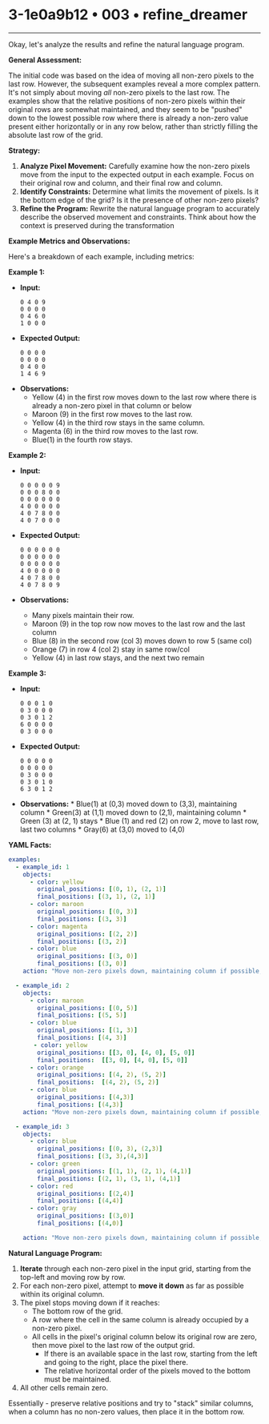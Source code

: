 # 3-1e0a9b12 • 003 • refine_dreamer

---
Okay, let's analyze the results and refine the natural language program.

**General Assessment:**

The initial code was based on the idea of moving all non-zero pixels to the last row. However, the subsequent examples reveal a more complex pattern. It's not simply about moving *all* non-zero pixels to the last row. The examples show that the relative positions of non-zero pixels within their original rows are somewhat maintained, and they seem to be "pushed" down to the lowest possible row where there is already a non-zero value present either horizontally or in any row below, rather than strictly filling the absolute last row of the grid.

**Strategy:**

1.  **Analyze Pixel Movement:** Carefully examine how the non-zero pixels move from the input to the expected output in each example. Focus on their original row and column, and their final row and column.
2.  **Identify Constraints:** Determine what limits the movement of pixels. Is it the bottom edge of the grid? Is it the presence of other non-zero pixels?
3.  **Refine the Program:** Rewrite the natural language program to accurately describe the observed movement and constraints. Think about how the context is preserved during the transformation

**Example Metrics and Observations:**

Here's a breakdown of each example, including metrics:

**Example 1:**

*   **Input:**
    ```
    0 4 0 9
    0 0 0 0
    0 4 6 0
    1 0 0 0
    ```
*   **Expected Output:**
    ```
    0 0 0 0
    0 0 0 0
    0 4 0 0
    1 4 6 9
    ```
*   **Observations:**
    *   Yellow (4) in the first row moves down to the last row where there is already a non-zero pixel in that column or below
    *   Maroon (9) in the first row moves to the last row.
    *   Yellow (4) in the third row stays in the same column.
    *   Magenta (6) in the third row moves to the last row.
    *   Blue(1) in the fourth row stays.

**Example 2:**

*   **Input:**
    ```
    0 0 0 0 0 9
    0 0 0 8 0 0
    0 0 0 0 0 0
    4 0 0 0 0 0
    4 0 7 8 0 0
    4 0 7 0 0 0
    ```
*   **Expected Output:**
    ```
    0 0 0 0 0 0
    0 0 0 0 0 0
    0 0 0 0 0 0
    4 0 0 0 0 0
    4 0 7 8 0 0
    4 0 7 8 0 9
    ```

*   **Observations:**
    *   Many pixels maintain their row.
    *   Maroon (9) in the top row now moves to the last row and the last column
    *    Blue (8) in the second row (col 3) moves down to row 5 (same col)
    *    Orange (7) in row 4 (col 2) stay in same row/col
    *   Yellow (4) in last row stays, and the next two remain

**Example 3:**

*   **Input:**
    ```
    0 0 0 1 0
    0 3 0 0 0
    0 3 0 1 2
    6 0 0 0 0
    0 3 0 0 0
    ```
*   **Expected Output:**
    ```
    0 0 0 0 0
    0 0 0 0 0
    0 3 0 0 0
    0 3 0 1 0
    6 3 0 1 2
    ```
*    **Observations:**
    *  Blue(1) at (0,3) moved down to (3,3), maintaining column
    *  Green(3) at (1,1) moved down to (2,1), maintaining column
    *  Green (3) at (2, 1) stays
    *  Blue (1) and red (2) on row 2, move to last row, last two columns
    * Gray(6) at (3,0) moved to (4,0)

**YAML Facts:**

```yaml
examples:
  - example_id: 1
    objects:
      - color: yellow
        original_positions: [(0, 1), (2, 1)]
        final_positions: [(3, 1), (2, 1)]
      - color: maroon
        original_positions: [(0, 3)]
        final_positions: [(3, 3)]
      - color: magenta
        original_positions: [(2, 2)]
        final_positions: [(3, 2)]
      - color: blue
        original_positions: [(3, 0)]
        final_positions: [(3, 0)]
    action: "Move non-zero pixels down, maintaining column if possible, otherwise moving to last row and as far right as possible"

  - example_id: 2
    objects:
      - color: maroon
        original_positions: [(0, 5)]
        final_positions: [(5, 5)]
      - color: blue
        original_positions: [(1, 3)]
        final_positions: [(4, 3)]
       - color: yellow
        original_positions: [[3, 0], [4, 0], [5, 0]]
        final_positions:  [[3, 0], [4, 0], [5, 0]]
      - color: orange
        original_positions: [(4, 2), (5, 2)]
        final_positions:  [(4, 2), (5, 2)]
      - color: blue
        original_positions: [(4,3)]
        final_positions: [(4,3)]
    action: "Move non-zero pixels down, maintaining column if possible, otherwise moving to last row and as far right as possible"

  - example_id: 3
    objects:
      - color: blue
        original_positions: [(0, 3), (2,3)]
        final_positions: [(3, 3),(4,3)]
      - color: green
        original_positions: [(1, 1), (2, 1), (4,1)]
        final_positions: [(2, 1), (3, 1), (4,1)]
      - color: red
        original_positions: [(2,4)]
        final_positions: [(4,4)]
      - color: gray
        original_positions: [(3,0)]
        final_positions: [(4,0)]

    action: "Move non-zero pixels down, maintaining column if possible, otherwise moving to last row and as far right as possible"
```

**Natural Language Program:**

1.  **Iterate** through each non-zero pixel in the input grid, starting from the top-left and moving row by row.
2.  For each non-zero pixel, attempt to **move it down** as far as possible within its original column.
3.  The pixel stops moving down if it reaches:
    *   The bottom row of the grid.
    *   A row where the cell in the same column is already occupied by a non-zero pixel.
    *   All cells in the pixel's original column below its original row are zero, then move pixel to the last row of the output grid.
        * If there is an available space in the last row, starting from the left and going to the right, place the pixel there.
        * The relative horizontal order of the pixels moved to the bottom must be maintained.
4. All other cells remain zero.

Essentially - preserve relative positions and try to "stack" similar columns, when a column has no non-zero values, then place it in the bottom row.

